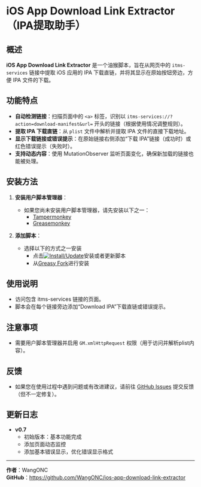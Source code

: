 # iOS App Download Link Extractor（IPA提取助手）

## 概述
**iOS App Download Link Extractor** 是一个油猴脚本，旨在从网页中的 `itms-services` 链接中提取 iOS 应用的 IPA 下载直链，并将其显示在原始按钮旁边，方便 IPA 文件的下载。

## 功能特点
- **自动检测链接**：扫描页面中的 `<a>` 标签，识别以 `itms-services://?action=download-manifest&url=` 开头的链接（根据使用情况调整规则）。
- **提取 IPA 下载直链**：从 `plist` 文件中解析并提取 IPA 文件的直接下载地址。
- **显示下载链接或错误提示**：在原始链接右侧添加“下载 IPA”链接（成功时）或红色错误提示（失败时）。
- **支持动态内容**：使用 MutationObserver 监听页面变化，确保新加载的链接也能被处理。

## 安装方法
1. **安装用户脚本管理器**：
   - 如果您尚未安装用户脚本管理器，请先安装以下之一：
     - [Tampermonkey](https://www.tampermonkey.net/)
     - [Greasemonkey](https://addons.mozilla.org/en-US/firefox/addon/greasemonkey/)

2. **添加脚本**：
   - 选择以下的方式之一安装    
      - 点击[![Install/Update](https://img.shields.io/badge/Install%2FUpdate-blue?style=flat)](https://raw.githubusercontent.com/WangONC/ios-app-download-link-extractor/main/ipa.user.js)安装或者更新脚本
      - 从[Greasy Fork](https://greasyfork.org/zh-CN/scripts/528616-ios-app-download-link-extractor)进行安装



## 使用说明
- 访问包含 itms-services 链接的页面。
- 脚本会在每个链接旁边添加“Download IPA”下载直链或错误提示。

## 注意事项
- 需要用户脚本管理器并启用 `GM.xmlHttpRequest` 权限（用于访问并解析plist内容）。

## 反馈
- 如果您在使用过程中遇到问题或有改进建议，请前往 [GitHub Issues](https://github.com/WangONC/ios-app-download-link-extractor/issues) 提交反馈（但不一定修复）。

## 更新日志
- **v0.7**
   - 初始版本：基本功能完成
   - 添加页面动态监控
   - 添加基本错误显示，优化错误显示格式

---

**作者**：WangONC  
**GitHub**：https://github.com/WangONC/ios-app-download-link-extractor

